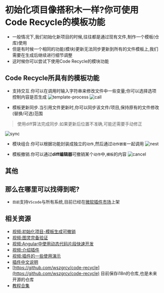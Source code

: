 # 初始化项目像搭积木一样?你可使用Code Recycle的模板功能
- 一般情况下,我们初始化新项目的时候,往往都是通过现有文件,制作一个模板(仓库)使用
- 但是有时候一个相同的功能(模块)更新无法同步更新到所有的文件模板上,我们需要在生成后继续进行细节调整
- 这时候你可以尝试下使用Code Recycle的模块功能
## Code Recycle所具有的模板功能
- 支持交互.你可以在调用时输入字符串来修改文件中一些变量;你可以选择选项控制内容是否生成
![template-process](https://cdn.jsdelivr.net/gh/wszgrcy/code-recycle@1.0.6/doc/image/template/template-process.jpg)
![call](https://cdn.jsdelivr.net/gh/wszgrcy/code-recycle@1.0.6/doc/image/template/call.gif)

- 模板更新同步.当引用文件更新时,你可以同步该文件/项目,保持原有的文件修改(替换/可选)范围

> 使用diff算法完成同步.如果更新后位置不准确,可能还需要手动修正

![sync](https://cdn.jsdelivr.net/gh/wszgrcy/code-recycle@1.0.6/doc/image/template/update.webp)
- 模块组合.你可以根据功能封装成独立的`动作`,然后通过`动作嵌套`一起调用
![nest](https://cdn.jsdelivr.net/gh/wszgrcy/code-recycle@1.0.7/doc/image/template/nest.webp)

- 模板撤销.你可以通过**diff编辑器**可撤销某个`动作`中,`模板`的内容
![cancel](https://cdn.jsdelivr.net/gh/wszgrcy/code-recycle@1.0.6/doc/image/template/cancel.webp)

## 其他
## 那么在哪里可以找得到呢?
- `目前`支持`VScode`与所有系统,目前已经在[微软插件市场](https://marketplace.visualstudio.com/items?itemName=LDXCODE.code-recycle)上架 

## 相关资源
- [视频:初始化项目-模板生成可撤销](https://www.bilibili.com/video/BV1pj411L7yQ/) 
- [视频:图灵完备验证](https://www.bilibili.com/video/BV19w411b7qx/) 
- [视频:Angular中使用动态代码片段快速开发](https://www.bilibili.com/video/BV1wc411i7pZ/) 
- [视频:介绍插件](https://www.bilibili.com/video/BV1Nb4y1u7FP/) 
- [视频:插件的一些使用演示](https://www.bilibili.com/video/BV1Vj411J7VZ/) 
- [插件中文说明](https://github.com/wszgrcy/code-recycle/blob/main/doc/README.zh-Hans.md)
- [https://github.com/wszgrcy/code-recycle](https://github.com/wszgrcy/code-recycle) 目前保存i18n的仓库,也是未来开源的仓库
- [教程合集](https://space.bilibili.com/31978940/channel/collectiondetail?sid=1891886)